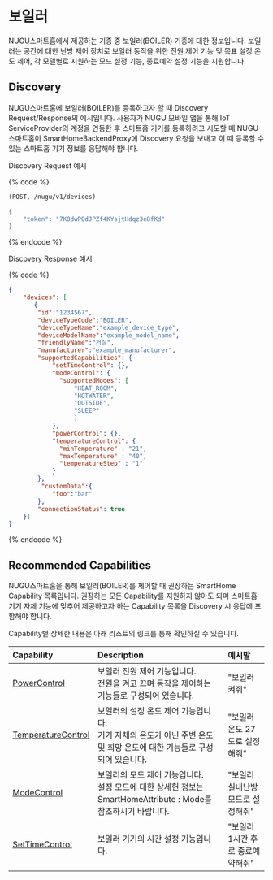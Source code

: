 # 보일러

NUGU스마트홈에서 제공하는 기종 중 보일러(BOILER) 기종에 대한 정보입니다. 보일러는 공간에 대한 난방 제어 장치로 보일러 동작을 위한 전원 제어 기능 및 목표 설정 온도 제어, 각 모델별로 지원하는 모드 설정 기능, 종료예약 설정 기능을 지원합니다.

## Discovery

NUGU스마트홈에 보일러(BOILER)를 등록하고자 할 때 Discovery Request/Response의 예시입니다. 사용자가 NUGU 모바일 앱을 통해 IoT ServiceProvider의 계정을 연동한 후 스마트홈 기기를 등록하려고 시도할 때 NUGU스마트홈이 SmartHomeBackendProxy에 Discovery 요청을 보내고 이 때 등록할 수 있는 스마트홈 기기 정보를 응답해야 합니다.

Discovery Request 예시

{% code %}
```scheme
(POST, /nugu/v1/devices)

{
    "token": "7KOdwPQdJPZf4KYsjtHdqz3e8fKd"
}
```
{% endcode %}

Discovery Response 예시

{% code %}
```json
{
    "devices": [
       {
        "id":"1234567",
        "deviceTypeCode":"BOILER",
        "deviceTypeName":"example_device_type",
        "deviceModelName":"example_model_name",
        "friendlyName":"거실",
        "manufacturer":"example_manufacturer",
        "supportedCapabilities": {
            "setTimeControl": {},
            "modeControl": {
              "supportedModes": [
                  "HEAT_ROOM",
                  "HOTWATER", 
                  "OUTSIDE",
                  "SLEEP"
                  ]
            },
            "powerControl": {},
            "temperatureControl": {
              "minTemperature" : "21",
              "maxTemperature" : "40",
              "temperatureStep" : "1"
            }
        },
         "customData":{
            "foo":"bar"
        },
        "connectionStatus": true
    }]
}
```
{% endcode %}

## Recommended Capabilities

NUGU스마트홈을 통해 보일러(BOILER)를 제어할 때 권장하는 SmartHome Capability 목록입니다. 권장하는 모든 Capability를 지원하지 않아도 되며 스마트홈 기기 자체 기능에 맞추어 제공하고자 하는 Capability 목록을 Discovery 시 응답에 포함해야 합니다.

Capability별 상세한 내용은 아래 리스트의 링크를 통해 확인하실 수 있습니다.

| Capability                                                                | Description                                                                    | 예시발                 |
|:--------------------------------------------------------------------------|:-------------------------------------------------------------------------------|:--------------------|
| [PowerControl](../smarthomecapability/powercontrol-interface)             | 보일러 전원 제어 기능입니다.<br/>전원을 켜고 끄며 동작을 제어하는 기능들로 구성되어 있습니다.                        | "보일러 켜줘"            |
| [TemperatureControl](../smarthomecapability/temperaturecontrol-interface) | 보일러의 설정 온도 제어 기능입니다.<br/>기기 자체의 온도가 아닌 주변 온도 및 희망 온도에 대한 기능들로 구성되어 있습니다.       | "보일러 온도 27도로 설정해줘"  |
| [ModeControl](../smarthomecapability/modecontrol-interface)               | 보일러의 모드 제어 기능입니다.<br/>설정 모드에 대한 상세헌 정보는 SmartHomeAttribute : Mode를 참조하시기 바랍니다. | "보일러 실내난방모드로 설정해줘"  |
| [SetTimeControl](../smarthomecapability/settimecontrol-interface)         | 보일러 기기의 시간 설정 기능입니다.                                                           | "보일러 1시간 후로 종료예약해줘" |

